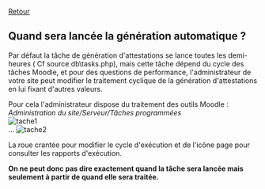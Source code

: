 [Retour](index.md)

##  Quand sera lancée la génération automatique ? ##

Par défaut la tâche de génération d'attestations se lance toutes les demi-heures ( Cf source db\tasks.php), mais cette tâche dépend du cycle des tâches Moodle, et pour des questions de performance, l'administrateur de votre site peut modifier le traitement cyclique de la génération d'attestations en lui fixant d'autres valeurs.  

Pour cela l'administrateur dispose du traitement des outils Moodle : *Administration du site/Serveur/Tâches programmées*  
![tache1](https://user-images.githubusercontent.com/26385729/69416390-d1e35680-0d16-11ea-9d69-1246eab5aa30.png)  
...
![tache2](https://user-images.githubusercontent.com/26385729/69416425-df004580-0d16-11ea-879c-d7f598981e7b.png)  


La roue crantée pour modifier le cycle d'exécution et de l'icône page pour consulter les rapports d'exécution.  
  
**On ne peut donc pas dire exactement quand la tâche sera lancée mais seulement à partir de quand elle sera traitée.**

